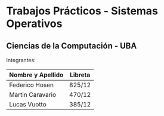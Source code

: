 # Trabajos Prácticos - Sistemas Operativos #
## Ciencias de la Computación - UBA ##

Integrantes:

| Nombre y Apellido | Libreta |
| ----------------  |  -------|
| Federico Hosen    | 825/12  |
| Martin Caravario  | 470/12  |
| Lucas Vuotto      | 385/12  |
